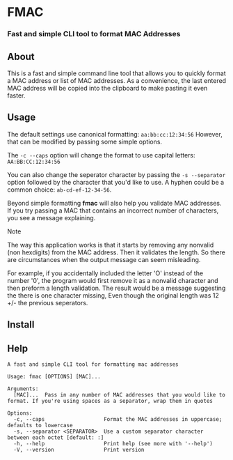 # FMAC
### Fast and simple CLI tool to format MAC Addresses

## About

This is a fast and simple command line tool that allows you to quickly format a MAC address or list of MAC addresses. As a convenience, the last entered MAC address will be copied into the clipboard to make pasting it even faster.

## Usage
The default settings use canonical formatting: ```aa:bb:cc:12:34:56``` However, that can be modified by passing some simple options. 

The ```-c --caps``` option will change the format to use capital letters: ```AA:BB:CC:12:34:56``` 

You can also change the seperator character by passing the ```-s --separator``` option followed by the character that you'd like to use. A hyphen could be a common choice: ```ab-cd-ef-12-34-56```.

Beyond simple formatting **fmac** will also help you validate MAC addresses. If you try passing a MAC that contains an incorrect number of characters, you see a message explaining.

> [!NOTE]
> The way this application works is that it starts by removing any nonvalid (non hexdigits) from the MAC address. Then it validates the length.
>So there are circumstances when the output message can seem misleading.
>
> For example, if you accidentally included the letter 'O' instead of the number '0', the program would first remove it as a nonvalid character and then preform a length validation.
> The result would be a message suggesting the there is one character missing, Even though the original length was 12 +/- the previous seperators.

## Install

## Help
```
A fast and simple CLI tool for formatting mac addresses

Usage: fmac [OPTIONS] [MAC]...

Arguments:
  [MAC]...  Pass in any number of MAC addresses that you would like to format. If you're using spaces as a separator, wrap them in quotes

Options:
  -c, --caps                   Format the MAC addresses in uppercase; defaults to lowercase
  -s, --separator <SEPARATOR>  Use a custom separator character between each octet [default: :]
  -h, --help                   Print help (see more with '--help')
  -V, --version                Print version
```
